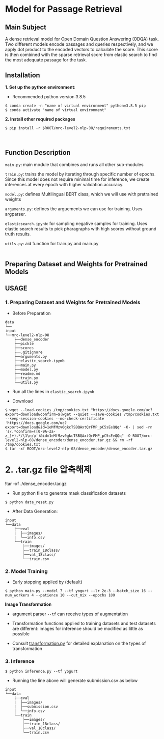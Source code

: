 # Model for Passage Retrieval

## Main Subject
A dense retrieval model for Open Domain Question Answering (ODQA) task. Two different models encode passages and queries respectively, and we apply dot product to the encoded vectors to calculate the score. This score is then combined with the sparse retrieval score from elastic search to find the most adequate passage for the task.

## Installation
**1. Set up the python environment:**
- Recommended python version 3.8.5
```
$ conda create -n "name of virtual environment" python=3.8.5 pip
$ conda activate "name of virtual environment"
```
**2. Install other required packages**
```
$ pip install -r $ROOT/mrc-level2-nlp-08/requirements.txt
```
<br/>

## Function Description
`main.py`: main module that combines and runs all other sub-modules

`train.py`: trains the model by iterating through specific number of epochs. Since this model does not require minimal time for inference, we create inferences at every epoch with higher validation accuracy.

`model.py`: defines Multilingual BERT class, which we will use with pretrained weights

`arguments.py`: defines the arguements we can use for training. Uses argparser.

`elasticsearch.ipynb`: for sampling negative samples for training. Uses elastic search results to pick pharagraphs with high scores without ground truth results.

`utils.py`: aid function for train.py and main.py
<br/><br/>

## Preparing Dataset and Weights for Pretrained Models


## USAGE
### 1. Preparing Dataset and Weights for Pretrained Models

- Before Preparation
```
data
└──
input
└──mrc-level2-nlp-08
    ├──dense_encoder
    ├──pickle
    ├──scores
    ├──.gitignore
    ├──arguments.py
    ├──elastic_search.ipynb
    ├──main.py
    ├──model.py
    ├──readme.md
    ├──train.py
    └──utils.py
```

- Run all the lines in ```elastic_search.ipynb```

- Download
```
$ wget --load-cookies /tmp/cookies.txt "https://docs.google.com/uc?export=download&confirm=$(wget --quiet --save-cookies /tmp/cookies.txt --keep-session-cookies --no-check-certificate 'https://docs.google.com/uc?export=download&id=1eMfMzv0gkcTSBQAxtQrFMP_pC5sEeQQq' -O- | sed -rn 's/.*confirm=([0-9A-Za-z_]+).*/\1\n/p')&id=1eMfMzv0gkcTSBQAxtQrFMP_pC5sEeQQq" -O ROOT/mrc-level2-nlp-08/dense_encoder/dense_encoder.tar.gz && rm -rf /tmp/cookies.txt
$ tar -xf ROOT/mrc-level2-nlp-08/dense_encoder/dense_encoder.tar.gz
```

# 2. .tar.gz file 압축해제 
!tar -xf ./dense_encoder.tar.gz

- Run python file to generate mask classification datasets
```
$ python data_reset.py
```

- After Data Generation:
```
input
└──data
    ├──eval
    |  ├──images/
    |  └──info.csv
    └──train
        ├──images/
        ├──train_18class/
        ├──val_18class/
        └──train.csv
```

### 2. Model Training

- Early stopping applied by (default) 

```
$ python main.py --model 7 --tf yogurt --lr 2e-3 --batch_size 16 --num_workers 4 --patience 10 --cut_mix --epochs 100
```

**Image Transformation**<br>
- argument parser `--tf` can receive types of augmentation
- Transformation functions applied to training datasets and test datasets are different: images for inference should be modified as little as possible

- Consult [transformation.py](https://github.com/boostcampaitech2/image-classification-level1-30/blob/main/transformation.py) for detailed explanation on the types of transformation

### 3. Inference
```
$ python inference.py --tf yogurt
```
- Running the line above will generate submission.csv as below

```
input
└──data
    ├──eval
    |  ├──images/
    |  ├──submission.csv
    |  └──info.csv
    └──train
        ├──images/
        ├──train_18class/
        ├──val_18class/
        └──train.csv
```


